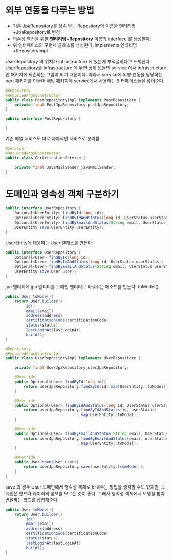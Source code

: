# 외부 연동을 다루는 방법 

- 기존 JpaRepository를 상속 받는 Repository의 이름을 엔티티명+JpaRepository로 변경
- 의존성 역전을 위한  **엔티티명+Repository** 이름의 interface 를 생성한다. 
- 위 인터페이스의 구현체 클래스를 생성한다. implements 엔티티명+RepositoryImpl

UserRepository 의 위치가 infrastructure 에 있는게 부적절하다고 느껴진다. UserRepository를 infrastructure 에 두면 상위 모듈인 service 에서 infrastructure 인 패키지에 의존하는 그림이 되기 때문이다. 따라서 service에 외부 연동을 담당하는 port 패키지를 만들어 해당 패키지에 service에서 사용하는 인터페이스들을 넣어준다. 

```java 
@Repository
@RequriedArgsConstructor
public class PostRepositoryImpl implements PostRepository { 
	private final PostJpaRepository postJpaRepository;
}
```

```java 
public interface PostRepository { 

}
```


기존 메일 서비스도 따로 자체적인 서비스로 분리함
```java
@Service 
@RequiredArgsConstructor
public class CertificationService {

	private final JavaMailSender javaMailSender;
}
```

# 도메인과 영속성 객체 구분하기

```java
public interface UserRepository {
	Optional<UserEntity> findById(long id);
	Optional<UserEntity> findByIdAndStatus(long id, UserStatus userStatus);
	Optional<UserEntity> findByEmailAndStatus(String email, UserStatus userStatus);
	UserEntity save(UserEntity userEntity);
}
```

UserEntity에 대응하는 User 클래스를 만든다. 

```java
public interface UserRepository {
	Optional<User> findById(long id);
	Optional<User> findByIdAndStatus(long id, UserStatus userStatus);
	Optional<User> findByEmailAndStatus(String email, UserStatus userStatus);
	UserEntity save(User user);
}
```

jpa 엔티티에 jpa 엔티티를 도메인 엔티티로 바꿔주는 메소드를 만든다. toModel()
```java
public User toMode(){
	return User.builder()
		.id()
		.email(email)
		.address(address)
		.certificationCode(certificationCode)
		.status(status)
		.lastLoginAt(lastLoginAt)
		.build();
}
```

```java 
@Repository 
@RequiredArgsConstructor
public class UserRepositoryImpl implements UserRepository {

	private final UserJpaRepository userJpaRepository;

	@Override
	public Optional<User> findById(long id){
		return userJpaRepository.findById(id).map(UserEntity::toModel);
	}

	@Override
	public Optional<User> findByIdAndStatus(long id, UserStatus userStatus){
		return userJpaRepository.findByIdAndStatus(id, userStatus)
								.map(UserEntity::toModel);
	}

	@Override
	public Optional<User> findByEmailAndStatus(String email, UserStatus userStatus){
		return userJpaRepository.findByEmailAndStatus(email, userStatus)
								.map(UserEntity::toModel);
	}

	@Override
	public User save(User user){
		return userJpaRepository.save(userEntity.fromModel );
	}
}
```


save 의 경우 User 도메인에서 영속성 객체로 바꿔주는 방법을 생각할 수도 있지만, 도메인은 인프라 레이어의 정보를 모르는 것이 좋다. 그래서 영속성 객체에서 모델을 받아 변환하는 코드를 삽입해준다. 

```java 
public User toMode(){
	return User.builder()
		.id()
		.email(email)
		.address(address)
		.certificationCode(certificationCode)
		.status(status)
		.lastLoginAt(lastLoginAt)
		.build();
}
```